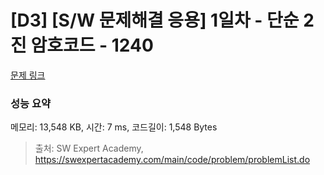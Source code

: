 # [D3] [S/W 문제해결 응용] 1일차 - 단순 2진 암호코드 - 1240 

[문제 링크](https://swexpertacademy.com/main/code/problem/problemDetail.do?contestProbId=AV15FZuqAL4CFAYD) 

### 성능 요약

메모리: 13,548 KB, 시간: 7 ms, 코드길이: 1,548 Bytes



> 출처: SW Expert Academy, https://swexpertacademy.com/main/code/problem/problemList.do